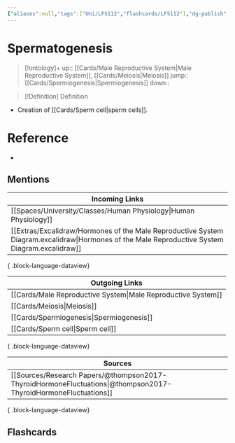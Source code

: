 ```yaml
---
{"aliases":null,"tags":["Uni/LFS112","flashcards/LFS112"],"dg-publish":true,"permalink":"/cards/spermatogenesis/","dgPassFrontmatter":true}
---
```


# Spermatogenesis

> [!ontology]+
> up:: [[Cards/Male Reproductive System\|Male Reproductive System]], [[Cards/Meiosis\|Meiosis]]
> jump:: [[Cards/Spermiogenesis\|Spermiogenesis]]
> down:: 

> [!Definition] Definition
> 

- Creation of [[Cards/Sperm cell\|sperm cells]].

# Reference
- 

## Mentions
| Incoming Links                                                                                                                                    |
| ------------------------------------------------------------------------------------------------------------------------------------------------- |
| [[Spaces/University/Classes/Human Physiology\|Human Physiology]]                                                                               |
| [[Extras/Excalidraw/Hormones of the Male Reproductive System Diagram.excalidraw\|Hormones of the Male Reproductive System Diagram.excalidraw]] |

{ .block-language-dataview}

| Outgoing Links                                                  |
| --------------------------------------------------------------- |
| [[Cards/Male Reproductive System\|Male Reproductive System]] |
| [[Cards/Meiosis\|Meiosis]]                                   |
| [[Cards/Spermiogenesis\|Spermiogenesis]]                     |
| [[Cards/Sperm cell\|Sperm cell]]                             |

{ .block-language-dataview}

| Sources                                                                                                           |
| ----------------------------------------------------------------------------------------------------------------- |
| [[Sources/Research Papers/@thompson2017-ThyroidHormoneFluctuations\|@thompson2017-ThyroidHormoneFluctuations]] |

{ .block-language-dataview}

## Flashcards
